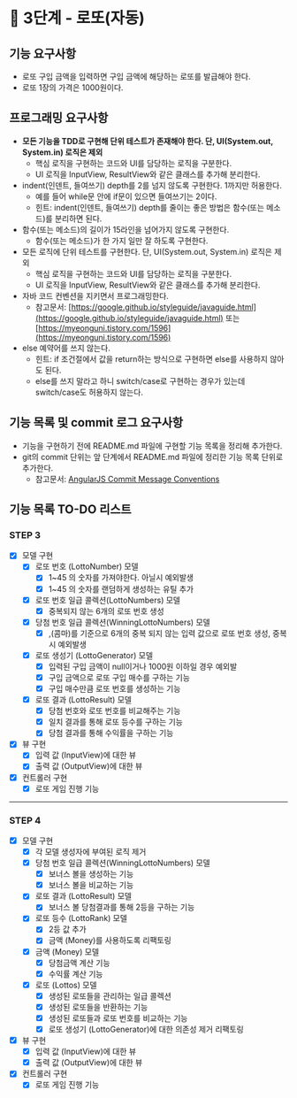 # 🚀 3단계 - 로또(자동)

## 기능 요구사항

- 로또 구입 금액을 입력하면 구입 금액에 해당하는 로또를 발급해야 한다.
- 로또 1장의 가격은 1000원이다.

## 프로그래밍 요구사항

- **모든 기능을 TDD로 구현해 단위 테스트가 존재해야 한다. 단, UI(System.out, System.in) 로직은 제외**
    - 핵심 로직을 구현하는 코드와 UI를 담당하는 로직을 구분한다.
    - UI 로직을 InputView, ResultView와 같은 클래스를 추가해 분리한다.
- indent(인덴트, 들여쓰기) depth를 2를 넘지 않도록 구현한다. 1까지만 허용한다.
    - 예를 들어 while문 안에 if문이 있으면 들여쓰기는 2이다.
    - 힌트: indent(인덴트, 들여쓰기) depth를 줄이는 좋은 방법은 함수(또는 메소드)를 분리하면 된다.
- 함수(또는 메소드)의 길이가 15라인을 넘어가지 않도록 구현한다.
    - 함수(또는 메소드)가 한 가지 일만 잘 하도록 구현한다.
- 모든 로직에 단위 테스트를 구현한다. 단, UI(System.out, System.in) 로직은 제외
    - 핵심 로직을 구현하는 코드와 UI를 담당하는 로직을 구분한다.
    - UI 로직을 InputView, ResultView와 같은 클래스를 추가해 분리한다.
- 자바 코드 컨벤션을 지키면서 프로그래밍한다.
    - 참고문서: [https://google.github.io/styleguide/javaguide.html](https://google.github.io/styleguide/javaguide.html)
      또는 [https://myeonguni.tistory.com/1596](https://myeonguni.tistory.com/1596)
- else 예약어를 쓰지 않는다.
    - 힌트: if 조건절에서 값을 return하는 방식으로 구현하면 else를 사용하지 않아도 된다.
    - else를 쓰지 말라고 하니 switch/case로 구현하는 경우가 있는데 switch/case도 허용하지 않는다.

## 기능 목록 및 commit 로그 요구사항

- 기능을 구현하기 전에 README.md 파일에 구현할 기능 목록을 정리해 추가한다.
- git의 commit 단위는 앞 단계에서 README.md 파일에 정리한 기능 목록 단위로 추가한다.
    - 참고문서: [AngularJS Commit Message Conventions](https://gist.github.com/stephenparish/9941e89d80e2bc58a153)

## 기능 목록 TO-DO 리스트

### STEP 3

- [X] 모델 구현
    - [X] 로또 번호 (LottoNumber) 모델
        - [X] 1~45 의 숫자를 가져야한다. 아닐시 예외발생
        - [X] 1~45 의 숫자를 랜덤하게 생성하는 유틸 추가
    - [X] 로또 번호 일급 콜렉션(LottoNumbers) 모델
        - [X] 중복되지 않는 6개의 로또 번호 생성
    - [X] 당첨 번호 일급 콜렉션(WinningLottoNumbers) 모델
        - [X] ,(콤마)를 기준으로 6개의 중복 되지 않는 입력 값으로 로또 번호 생성, 중복시 예외발생
    - [X] 로또 생성기 (LottoGenerator) 모델
        - [X] 입력된 구입 금액이 null이거나 1000원 이하일 경우 예외발
        - [X] 구입 금액으로 로또 구입 매수를 구하는 기능
        - [X] 구입 매수만큼 로또 번호를 생성하는 기능
    - [X] 로또 결과 (LottoResult) 모델
        - [X] 당첨 번호와 로또 번호를 비교해주는 기능
        - [X] 일치 결과를 통해 로또 등수를 구하는 기능
        - [X] 당첨 결과를 통해 수익률을 구하는 기능
- [X] 뷰 구현
    - [X] 입력 값 (InputView)에 대한 뷰
    - [X] 출력 값 (OutputView)에 대한 뷰
- [X] 컨트롤러 구현
    - [X] 로또 게임 진행 기능

-------------

### STEP 4

- [X] 모델 구현
    - [X] 각 모델 생성자에 부여된 로직 제거
    - [X] 당첨 번호 일급 콜렉션(WinningLottoNumbers) 모델
        - [X] 보너스 볼을 생성하는 기능
        - [X] 보너스 볼을 비교하는 기능
    - [X] 로또 결과 (LottoResult) 모델
        - [X] 보너스 볼 당첨결과를 통해 2등을 구하는 기능
    - [X] 로또 등수 (LottoRank) 모델
        - [X] 2등 값 추가
        - [X] 금액 (Money)를 사용하도록 리팩토링
    - [X] 금액 (Money) 모델
        - [X] 당첨금액 계산 기능
        - [X] 수익률 계산 기능
    - [X] 로또 (Lottos) 모델
        - [X] 생성된 로또들을 관리하는 일급 콜렉션
        - [X] 생성된 로또들을 반환하는 기능
        - [X] 생성된 로또들과 로또 번호를 비교하는 기능
        - [X] 로또 생성기 (LottoGenerator)에 대한 의존성 제거 리팩토링
- [X] 뷰 구현
    - [X] 입력 값 (InputView)에 대한 뷰
    - [X] 출력 값 (OutputView)에 대한 뷰
- [X] 컨트롤러 구현
    - [X] 로또 게임 진행 기능
